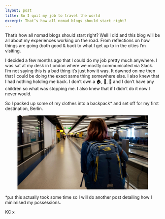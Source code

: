 ```yaml
---
layout: post
title: So I quit my job to travel the world
excerpt: That’s how all nomad blogs should start right?
---
```


That’s how all nomad blogs should start right? Well I did and this blog will be all about my experiences working on the road. From reflections on how things are going (both good & bad) to what I get up to in the cities I’m visiting.

I decided a few months ago that I could do my job pretty much anywhere. I was sat at my desk in London where we mostly communicated via Slack. I’m not saying this is a bad thing it’s just how it was. It dawned on me then that I could be doing the exact same thing somewhere else. I also knew that I had nothing holding me back. I don’t own a 🏠, 🐶, 🚗 and I don’t have any children so what was stopping me. I also knew that if I didn’t do it now I never would.

So I packed up some of my clothes into a backpack* and set off for my first destination, Berlin.

<figure>
  <img src="/images/ready-for-berlin.jpg" class="medium-image" alt="Ready for Berlin">
</figure>

*p.s this actually took some time so I will do another post detailing how I minimised my possessions.

KC x
